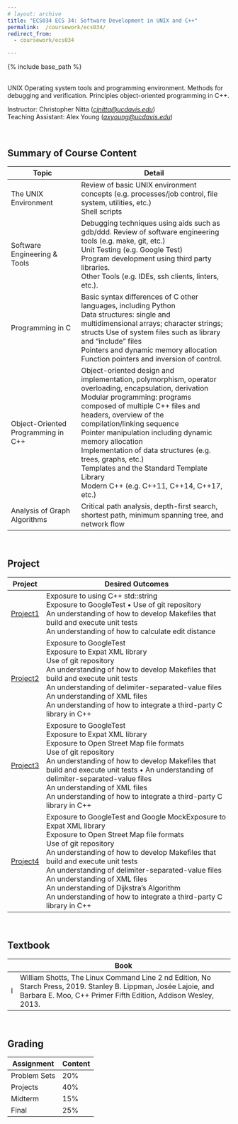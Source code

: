 ```yaml
---
# layout: archive
title: "ECS034 ECS 34: Software Development in UNIX and C++"
permalink:  /coursework/ecs034/
redirect_from:
  - coursework/ecs034

---
```


{% include base_path %}

<br>UNIX Operating system tools and programming environment. Methods for debugging and verification. Principles object-oriented programming in C++.<br>

Instructor: Christopher Nitta (*cjnitta@ucdavis.edu*) <br>Teaching Assistant: Alex Young (*axyoung@ucdavis.edu*)

<br>

## **Summary of Course Content**

| Topic                              | Detail                                                       |
| ---------------------------------- | ------------------------------------------------------------ |
| The UNIX Environment               | Review of basic UNIX environment concepts (e.g. processes/job control, file system, utilities, etc.)<br>Shell scripts |
| Software Engineering & Tools       | Debugging techniques using aids such as gdb/ddd. Review of software engineering tools (e.g. make, git, etc.) <br/>Unit Testing (e.g. Google Test) <br/>Program development using third party libraries. <br/>Other Tools (e.g. IDEs, ssh clients, linters, etc.). |
| Programming in C                   | Basic syntax differences of C other languages, including Python<br>Data structures: single and multidimensional arrays; character strings; structs Use of system files such as library and “include” files<br>Pointers and dynamic memory allocation<br>Function pointers and inversion of control.<br> |
| Object-Oriented Programming in C++ | Object-oriented design and implementation, polymorphism, operator overloading, encapsulation, derivation<br>Modular programming: programs composed of multiple C++ files and headers, overview of the<br>compilation/linking sequence<br>Pointer manipulation including dynamic memory allocation<br>Implementation of data structures (e.g. trees, graphs, etc.)<br>Templates and the Standard Template Library<br> Modern C++ (e.g. C++11, C++14, C++17, etc.) |
| Analysis of Graph Algorithms       | Critical path analysis, depth-first search, shortest path, minimum spanning tree, and network flow |



<br>

## Project	

| Project      | Desired Outcomes                                             |
| ------------ | ------------------------------------------------------------ |
| [Project1]() | Exposure to using C++ std::string <br>Exposure to GoogleTest • Use of git repository<br>An understanding of how to develop Makefiles that build and execute unit tests <br>An understanding of how to calculate edit distance |
| [Project2]() | Exposure to GoogleTest <br>Exposure to Expat XML library<br/>Use of git repository<br/>An understanding of how to develop Makefiles that build and execute unit tests <br/>An understanding of delimiter-separated-value files <br/>An understanding of XML files<br/>An understanding of how to integrate a third-party C library in C++ |
| [Project3]() | Exposure to GoogleTest <br/>Exposure to Expat XML library<br/>Exposure to Open Street Map file formats<br/>Use of git repository <br/>An understanding of how to develop Makefiles that build and execute unit tests • An understanding of delimiter-separated-value files<br/>An understanding of XML files<br/>An understanding of how to integrate a third-party C library in C++ |
| [Project4]() | Exposure to GoogleTest and Google MockExposure to Expat XML library<br/>Exposure to Open Street Map file formats<br/>Use of git repository<br/>An understanding of how to develop Makefiles that build and execute unit tests<br/>An understanding of delimiter-separated-value files<br/>An understanding of XML files<br/>An understanding of Dijkstra’s Algorithm<br/>An understanding of how to integrate a third-party C library in C++ |



<br>

## Textbook

|      | Book                                                         |
| ---- | ------------------------------------------------------------ |
| I    | William Shotts, The Linux Command Line 2 nd Edition, No Starch Press, 2019. Stanley B. Lippman, Josée Lajoie, and Barbara E. Moo, C++ Primer Fifth Edition, Addison Wesley, 2013. |



<br>

## Grading 

| Assignment   | Content |
| ------------ | ------- |
| Problem Sets | 20%     |
| Projects     | 40%     |
| Midterm      | 15%     |
| Final        | 25%     |

